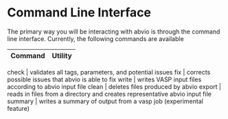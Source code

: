# Command Line Interface

The primary way you will be interacting with abvio is through the command line interface. Currently, the following commands are available

Command |   Utility
---     |    ---     

check   |  validates all tags, parameters, and potential issues
fix     |  corrects possible issues that abvio is able to fix
write   |  writes VASP input files according to abvio input file
clean   |  deletes files produced by abvio
export  |  reads in files from a directory and creates representative abvio input file
summary |  writes a summary of output from a vasp job (experimental feature)

